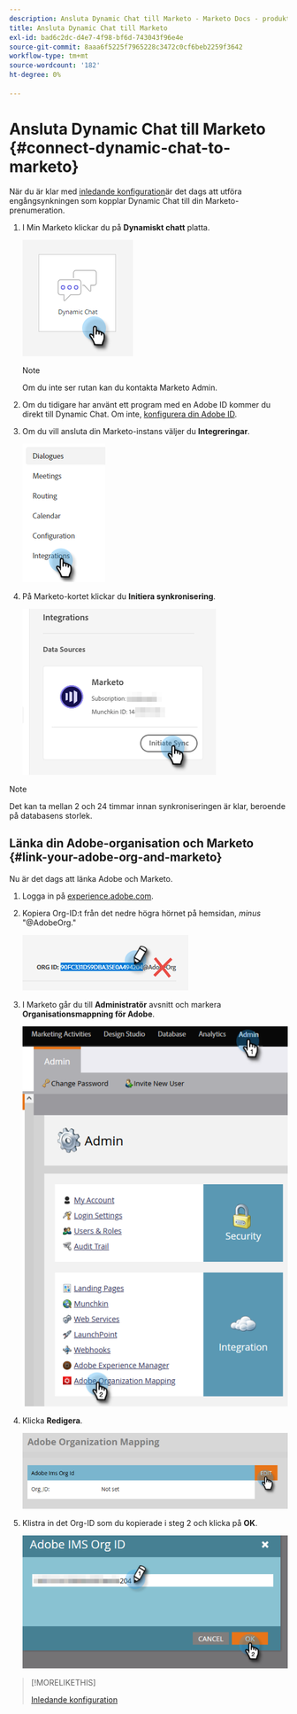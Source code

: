 ```yaml
---
description: Ansluta Dynamic Chat till Marketo - Marketo Docs - produktdokumentation
title: Ansluta Dynamic Chat till Marketo
exl-id: bad6c2dc-d4e7-4f98-bf6d-743043f96e4e
source-git-commit: 8aaa6f5225f7965228c3472c0cf6beb2259f3642
workflow-type: tm+mt
source-wordcount: '182'
ht-degree: 0%

---
```


# Ansluta Dynamic Chat till Marketo {#connect-dynamic-chat-to-marketo}

När du är klar med [inledande konfiguration](/help/marketo/product-docs/demand-generation/dynamic-chat/initial-setup.md)är det dags att utföra engångsynkningen som kopplar Dynamic Chat till din Marketo-prenumeration.

1. I Min Marketo klickar du på **Dynamiskt chatt** platta.

   ![](assets/connect-dynamic-chat-to-marketo-1.png)

   >[!NOTE]
   >
   >Om du inte ser rutan kan du kontakta Marketo Admin.

1. Om du tidigare har använt ett program med en Adobe ID kommer du direkt till Dynamic Chat. Om inte, [konfigurera din Adobe ID](https://helpx.adobe.com/manage-account/using/create-update-adobe-id.html).

1. Om du vill ansluta din Marketo-instans väljer du **Integreringar**.

   ![](assets/connect-dynamic-chat-to-marketo-2.png)

1. På Marketo-kortet klickar du **Initiera synkronisering**.

   ![](assets/connect-dynamic-chat-to-marketo-3.png)

>[!NOTE]
>
>Det kan ta mellan 2 och 24 timmar innan synkroniseringen är klar, beroende på databasens storlek.

## Länka din Adobe-organisation och Marketo {#link-your-adobe-org-and-marketo}

Nu är det dags att länka Adobe och Marketo.

1. Logga in på [experience.adobe.com](https://experience.adobe.com).

1. Kopiera Org-ID:t från det nedre högra hörnet på hemsidan, _minus_ &quot;@AdobeOrg.&quot;

   ![](assets/connect-dynamic-chat-to-marketo-4.png)

1. I Marketo går du till **Administratör** avsnitt och markera **Organisationsmappning för Adobe**.

   ![](assets/connect-dynamic-chat-to-marketo-5.png)

1. Klicka **Redigera**.

   ![](assets/connect-dynamic-chat-to-marketo-6.png)

1. Klistra in det Org-ID som du kopierade i steg 2 och klicka på **OK**.

   ![](assets/connect-dynamic-chat-to-marketo-7.png)

>[!MORELIKETHIS]
>
>[Inledande konfiguration](/help/marketo/product-docs/demand-generation/dynamic-chat/initial-setup.md)
